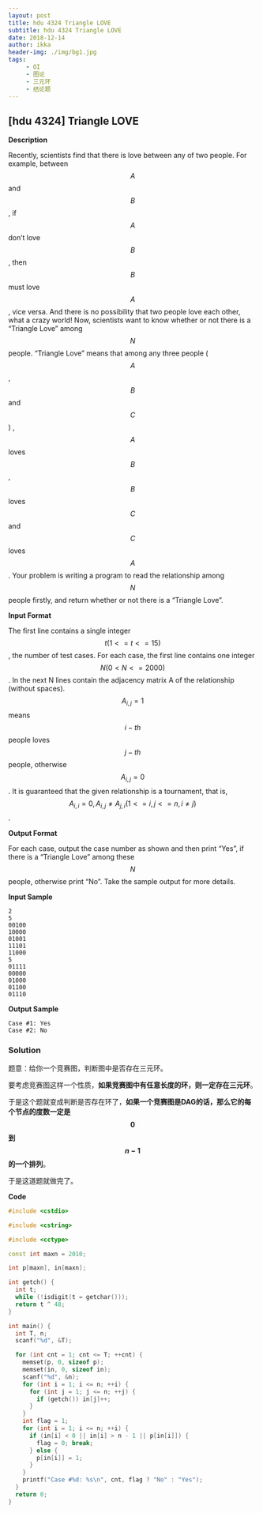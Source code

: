 ```yaml
---
layout: post
title: hdu 4324 Triangle LOVE
subtitle: hdu 4324 Triangle LOVE
date: 2018-12-14
author: ikka
header-img: ./img/bg1.jpg
tags: 
     - OI
     - 图论
     - 三元环
     - 结论题
---
```


## [hdu 4324] Triangle LOVE

**Description**

  Recently, scientists find that there is love between any of two people. For example, between $$ A $$ and $$ B $$, if $$ A $$ don’t love $$ B $$, then $$ B $$ must love $$ A $$, vice versa. And there is no possibility that two people love each other, what a crazy world!
  Now, scientists want to know whether or not there is a “Triangle Love” among $$ N $$ people. “Triangle Love” means that among any three people ($$ A $$,$$ B $$ and $$ C $$) , $$ A $$ loves $$ B $$, $$ B $$ loves $$ C $$ and $$ C $$ loves $$ A $$.
  Your problem is writing a program to read the relationship among $$ N $$ people firstly, and return whether or not there is a “Triangle Love”.

**Input Format**

  The first line contains a single integer $$ t (1 <= t <= 15) $$, the number of test cases.
  For each case, the first line contains one integer $$ N (0 < N <= 2000) $$.
  In the next N lines contain the adjacency matrix A of the relationship (without spaces). $$ A_{i,j} = 1 $$ means $$ i-th $$ people loves $$ j-th $$ people, otherwise $$ A_{i,j} = 0 $$.
  It is guaranteed that the given relationship is a tournament, that is, $$ A_{i,i}= 0, A_{i,j} \neq A_{j,i}(1<=i, j<=n,i \neq j) $$.

**Output Format**

  For each case, output the case number as shown and then print “Yes”, if there is a “Triangle Love” among these $$ N $$ people, otherwise print “No”.
  Take the sample output for more details.


**Input Sample**

```
2
5
00100
10000
01001
11101
11000
5
01111
00000
01000
01100
01110
```

**Output Sample**

```
Case #1: Yes
Case #2: No
```

### Solution

题意：给你一个竞赛图，判断图中是否存在三元环。

要考虑竞赛图这样一个性质，**如果竞赛图中有任意长度的环，则一定存在三元环**。

于是这个题就变成判断是否存在环了，**如果一个竞赛图是DAG的话，那么它的每个节点的度数一定是 $$ 0 $$ 到 $$ n-1 $$ 的一个排列**。

于是这道题就做完了。

**Code**

``` cpp
#include <cstdio>

#include <cstring>

#include <cctype>

const int maxn = 2010;

int p[maxn], in[maxn];

int getch() {
  int t;
  while (!isdigit(t = getchar()));
  return t ^ 48;
}

int main() {
  int T, n;
  scanf("%d", &T);

  for (int cnt = 1; cnt <= T; ++cnt) {
    memset(p, 0, sizeof p);
    memset(in, 0, sizeof in);
    scanf("%d", &n);
    for (int i = 1; i <= n; ++i) {
      for (int j = 1; j <= n; ++j) {
        if (getch()) in[j]++;
      }
    }
    int flag = 1;
    for (int i = 1; i <= n; ++i) {
      if (in[i] < 0 || in[i] > n - 1 || p[in[i]]) {
        flag = 0; break;
      } else {
        p[in[i]] = 1;
      }
    }
    printf("Case #%d: %s\n", cnt, flag ? "No" : "Yes");
  }
  return 0;
}
```
